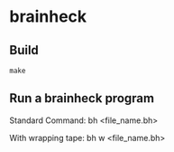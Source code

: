 # brainheck

## Build
```make```

## Run a brainheck program

Standard Command: bh <file_name.bh>

With wrapping tape: bh w <file_name.bh>
